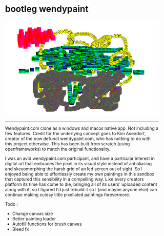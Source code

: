 # bootleg wendypaint

![title img](https://github.com/mccap079/wpainter/blob/master/bin/data/paintings/title.png?raw=true)

---

Wendypaint.com clone as a windows and macos native app. Not including a few features. Credit for the underlying concept goes to Kim Asendorf, creator of the now defunct wendypaint.com, who has nothing to do with this project otherwise. This has been built from scratch (using openframeworks) to match the original functionality.

I was an avid wendypaint.com participant, and have a particular interest in digital art that embraces the pixel in its visual style instead of antialiasing and skeuomorphing the harsh grid of an lcd screen out of sight. So I enjoyed being able to effortlessly create my own paintings in this sandbox that captured this sensibility in a compelling way. Like every creators platform its time has come to die, bringing all of its users' uploaded content along with it, so I figured I'd just rebuild it so I (and maybe anyone else) can continue making cutesy little pixellated paintings forevermore.

Todo
:
 - Change canvas size
 - Better painting loader
 - Autofill functions for brush canvas
 - Bleed fx
